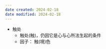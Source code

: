 ```yaml
---
date created: 2024-02-18
date modified: 2024-02-18
---
```

- 触处
    - 触处(触)，仍因它是心与心所法生起的条件
    - 因子： 触(境)色 
